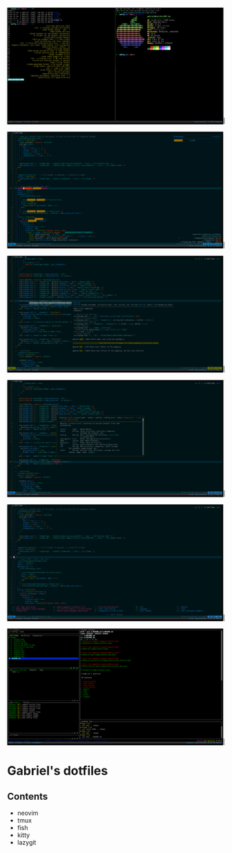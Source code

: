 ![Neofetch](images/neofetch.png)

![Neovim](images/neovim.png)

![Neovim-cmp](images/neovim-cmp.png)

![Neovim-lsp-shift-k](images/neovim-lsp-shift-k.png)

![Neovim-which-key](images/neovim-which-key.png)

![Lazygit](images/lazygit.png)

# Gabriel's dotfiles

## Contents

- neovim
- tmux
- fish
- kitty
- lazygit
